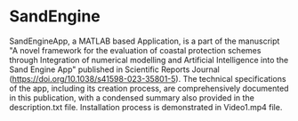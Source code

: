# SandEngine
SandEngineApp, a MATLAB based Application, is a part of the manuscript "A novel framework for the evaluation of coastal protection schemes through Integration of numerical modelling and Artificial Intelligence into the Sand Engine App" published in Scientific Reports Journal (https://doi.org/10.1038/s41598-023-35801-5). The technical specifications of the app, including its creation process, are comprehensively documented in this publication, with a condensed summary also provided in the description.txt file. Installation process is demonstrated in Video1.mp4 file.
